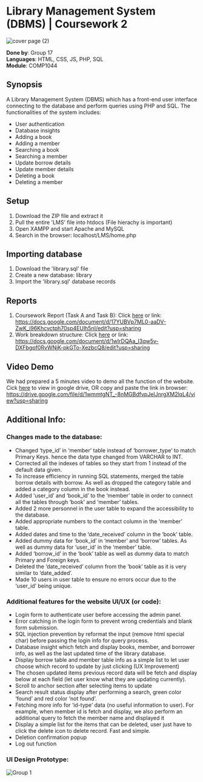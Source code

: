 # Library Management System (DBMS) | Coursework 2
![cover page (2)](https://user-images.githubusercontent.com/69501009/164965195-3638dace-a3c1-460f-b658-6f6c109befd9.png)

**Done by**: Group 17  
**Languages**: HTML, CSS, JS, PHP, SQL  
**Module**: COMP1044

##  Synopsis
A Library Management System (DBMS) which has a front-end user interface connecting to the database and perform queries using PHP and SQL. The functionalities of the system includes:
* User authentication
* Database insights
* Adding a book
* Adding a member
* Searching a book
* Searching a member
* Update borrow details
* Update member details
* Deleting a book
* Deleting a member

## Setup
1) Download the ZIP file and extract it 
2) Pull the entire 'LMS' file into htdocs (File hierachy is important)
3) Open XAMPP and start Apache and MySQL
4) Search in the browser: localhost/LMS/home.php

## Importing database
1) Download the 'library.sql' file
2) Create a new database: library
3) Import the 'library.sql' database records

## Reports
1) Coursework Report (Task A and Task B): Click [here](https://docs.google.com/document/d/17YUBVp7ML0-aaDV-ZwK_i96Khcvctph70sp4EUlh5nI/edit?usp=sharing) or link: https://docs.google.com/document/d/17YUBVp7ML0-aaDV-ZwK_i96Khcvctph70sp4EUlh5nI/edit?usp=sharing 
2) Work breakdown structure: Click [here](https://docs.google.com/document/d/1wIrDQAa_I3qw5v-DXFbgpf0RvWNjK-pkGTo-XezbcQ8/edit?usp=sharing) or link: https://docs.google.com/document/d/1wIrDQAa_I3qw5v-DXFbgpf0RvWNjK-pkGTo-XezbcQ8/edit?usp=sharing 

## Video Demo
We had prepared a 5 minutes video to demo all the function of the website. Cick [here](https://drive.google.com/file/d/1wmmtgNT_-8nMGBdfvpJeIJnrgXM2lqL4/view?usp=sharing) to view in google drive, OR copy and paste the link in browser: https://drive.google.com/file/d/1wmmtgNT_-8nMGBdfvpJeIJnrgXM2lqL4/view?usp=sharing

## Additional Info:

### Changes made to the database:
* Changed ‘type_id’ in ‘member’ table instead of ‘borrower_type’ to match Primary Keys. hence the data type changed from VARCHAR to INT.
* Corrected all the indexes of tables so they start from 1 instead of the default data given.
* To increase efficiency in running SQL statements, merged the table borrow details with borrow. As well as dropped the category table and added a category column in the book instead.
* Added ‘user_id’ and ‘book_id’ to the ‘member’ table in order to connect all the tables through ‘book’ and ‘member’ tables.
* Added 2 more personnel in the user table to expand the accessibility to the database.
* Added appropriate numbers to the contact column in the ‘member’ table.
* Added dates and time to the ‘date_received’ column in the ‘book’ table.
* Added dummy data for ‘book_id’ in ‘member’ and ‘borrow’ tables. As well as dummy data for ‘user_id’ in the ‘member’ table.
* Added ‘borrow_id’ in the ‘book’ table as well as dummy data to match Primary and Foreign keys.
* Deleted the ‘date_received’ column from the ‘book’ table as it is very similar to ‘date_added’.
* Made 10 users in user table to ensure no errors occur due to the ‘user_id’ being unique.

### Additional features for the website UI/UX (or code):
* Login form to authenticate user before accessing the admin panel.
* Error catching in the login form to prevent wrong credentials and blank form submission.
* SQL injection prevention by reformat the input (remove html special char) before passing the login info for query process.
* Database insight which fetch and display books, member, and borrower info, as well as the last updated time of the library database.
* Display borrow table and member table info as a simple list to let user choose which record to update by just clicking (UX Improvement)
* The chosen updated items previous record data will be fetch and display below at each field (let user know what they are updating currently).
* Scroll to anchor section after selecting items to update
* Search result status display after performing a search, green color ‘found’ and red color ‘not found’.
* Fetching more info for ‘id-type’ data (no useful information to user). For example, when member id is fetch and display, we also perform an additional query to fetch the member name and displayed it 
* Display a simple list for the items that can be deleted, user just have to click the delete icon to delete record. Fast and simple.
* Deletion confirmation popup
* Log out function 

### UI Design Prototype:

![Group 1](https://user-images.githubusercontent.com/69501009/164969273-82ac4027-bbd8-4d8e-abfe-c5c9db3fa34c.png)



